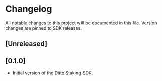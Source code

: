 # Changelog

All notable changes to this project will be documented in this file.
Version changes are pinned to SDK releases.

## [Unreleased]

## [0.1.0]

- Initial version of the Ditto Staking SDK.
